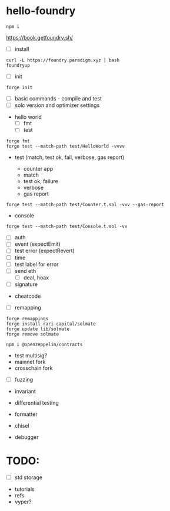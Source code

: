 # hello-foundry

```shell
npm i
```

https://book.getfoundry.sh/

- [ ] install

```shell
curl -L https://foundry.paradigm.xyz | bash
foundryup
```

- [ ] init

```shell
forge init
```

- [ ] basic commands - compile and test
- [ ] solc version and optimizer settings
- hello world
  - [ ] fmt
  - [ ] test

```shell
forge fmt
forge test --match-path test/HelloWorld -vvvv
```

- test (match, test ok, fail, verbose, gas report)

  - counter app
  - match
  - test ok, failure
  - verbose
  - gas report

```shell
forge test --match-path test/Counter.t.sol -vvv --gas-report
```

- console

```shell
forge test --match-path test/Console.t.sol -vv
```

- [ ] auth
- [ ] event (expectEmit)
- [ ] test error (expectRevert)
- [ ] time
- [ ] test label for error
- [ ] send eth
  - [ ] deal, hoax
- [ ] signature
- cheatcode
- [ ] remapping
```shell
forge remappings
forge install rari-capital/solmate
forge update lib/solmate
forge remove solmate

npm i @openzeppelin/contracts
```
- test multisig?
- mainnet fork
- crosschain fork
- [ ] fuzzing
- invariant
- differential testing

- formatter
- chisel
- debugger

# TODO:

- [ ] std storage
- tutorials
- refs
- vyper?
